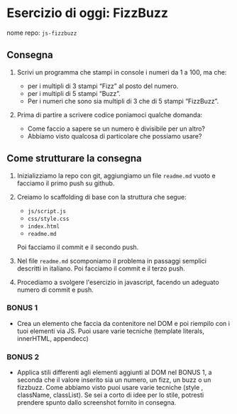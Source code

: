 # Esercizio di oggi: **FizzBuzz**

nome repo: `js-fizzbuzz`

## Consegna

1. Scrivi un programma che stampi in console i numeri da 1 a 100, ma che:
    - per i multipli di 3 stampi “Fizz” al posto del numero.
    - per i multipli di 5 stampi “Buzz”.
    - Per i numeri che sono sia multipli di 3 che di 5 stampi “FizzBuzz”.

1. Prima di partire a scrivere codice poniamoci qualche domanda:
    - Come faccio a sapere se un numero è divisibile per un altro?
    - Abbiamo visto qualcosa di particolare che possiamo usare?

## Come strutturare la consegna

1. Inizializziamo la repo con git, aggiungiamo un file `readme.md` vuoto e facciamo il primo push su github.
1. Creiamo lo scaffolding di base con la struttura che segue:
    - `js/script.js`
    - `css/style.css`
    - `index.html`
    - `readme.md`

    Poi facciamo il commit e il secondo push.

1. Nel file `readme.md` scomponiamo il problema in passaggi semplici descritti in italiano. Poi facciamo il commit e il terzo push.
1. Procediamo a svolgere l'esercizio in javascript,  facendo un adeguato numero di commit e push.

### BONUS 1

- Crea un elemento che faccia da contenitore nel DOM e poi riempilo con i tuoi elementi via JS.
Puoi usare varie tecniche  (template literals, innerHTML, appendecc)

### BONUS 2

- Applica stili differenti agli elementi aggiunti al DOM nel BONUS 1, a seconda che il valore inserito sia un numero, un fizz, un buzz o un fizzbuzz.
Come abbiamo visto puoi  usare varie tecniche (style , className, classList).
Se sei a corto di idee per lo stile, potresti prendere spunto dallo screenshot fornito in consegna.
